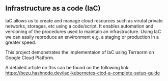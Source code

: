 ## Infrastructure as a code (IaC)

IaC allows us to create and manage cloud resources such as virutal private networks, storages, etc using a code/script. It enables automation and versioning of the procedures used to maintain an infrastructure. Using IaC we can easily reproduce an environment e.g. a staging or production in a greater speed.

This project demonstrates the implementaion of IaC using Terraorm on Google Cloud Platform.

A detailed article on this can be found on the following link: 
https://bezu.hashnode.dev/iac-kubernetes-cicd-a-complete-setup-guide 
